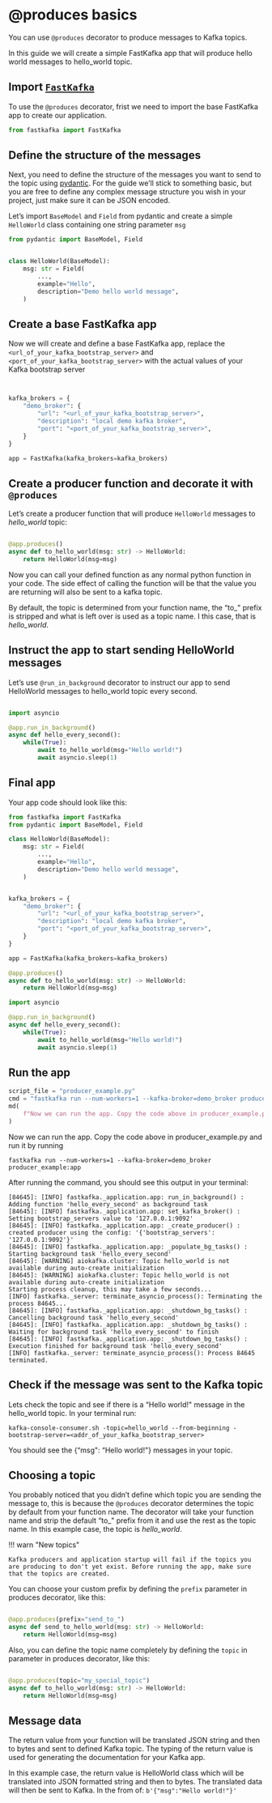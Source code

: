 # @produces basics

<!-- WARNING: THIS FILE WAS AUTOGENERATED! DO NOT EDIT! -->

You can use `@produces` decorator to produce messages to Kafka topics.

In this guide we will create a simple FastKafka app that will produce
hello world messages to hello_world topic.

## Import [`FastKafka`](../api/fastkafka/FastKafka.md#fastkafka.FastKafka)

To use the `@produces` decorator, frist we need to import the base
FastKafka app to create our application.

``` python
from fastkafka import FastKafka
```

## Define the structure of the messages

Next, you need to define the structure of the messages you want to send
to the topic using [pydantic](https://docs.pydantic.dev/). For the guide
we’ll stick to something basic, but you are free to define any complex
message structure you wish in your project, just make sure it can be
JSON encoded.

Let’s import `BaseModel` and `Field` from pydantic and create a simple
`HelloWorld` class containing one string parameter `msg`

``` python
from pydantic import BaseModel, Field
```

``` python

class HelloWorld(BaseModel):
    msg: str = Field(
        ...,
        example="Hello",
        description="Demo hello world message",
    )
```

## Create a base FastKafka app

Now we will create and define a base FastKafka app, replace the
`<url_of_your_kafka_bootstrap_server>` and
`<port_of_your_kafka_bootstrap_server>` with the actual values of your
Kafka bootstrap server

``` python


kafka_brokers = {
    "demo_broker": {
        "url": "<url_of_your_kafka_bootstrap_server>",
        "description": "local demo kafka broker",
        "port": "<port_of_your_kafka_bootstrap_server>",
    }
}

app = FastKafka(kafka_brokers=kafka_brokers)
```

## Create a producer function and decorate it with `@produces`

Let’s create a producer function that will produce `HelloWorld` messages
to *hello_world* topic:

``` python

@app.produces()
async def to_hello_world(msg: str) -> HelloWorld:
    return HelloWorld(msg=msg)
```

Now you can call your defined function as any normal python function in
your code. The side effect of calling the function will be that the
value you are returning will also be sent to a kafka topic.

By default, the topic is determined from your function name, the “to\_"
prefix is stripped and what is left over is used as a topic name. I this
case, that is *hello_world*.

## Instruct the app to start sending HelloWorld messages

Let’s use `@run_in_background` decorator to instruct our app to send
HelloWorld messages to hello_world topic every second.

``` python

import asyncio

@app.run_in_background()
async def hello_every_second():
    while(True):
        await to_hello_world(msg="Hello world!")
        await asyncio.sleep(1)
```

## Final app

Your app code should look like this:

``` python
from fastkafka import FastKafka
from pydantic import BaseModel, Field

class HelloWorld(BaseModel):
    msg: str = Field(
        ...,
        example="Hello",
        description="Demo hello world message",
    )


kafka_brokers = {
    "demo_broker": {
        "url": "<url_of_your_kafka_bootstrap_server>",
        "description": "local demo kafka broker",
        "port": "<port_of_your_kafka_bootstrap_server>",
    }
}

app = FastKafka(kafka_brokers=kafka_brokers)

@app.produces()
async def to_hello_world(msg: str) -> HelloWorld:
    return HelloWorld(msg=msg)

import asyncio

@app.run_in_background()
async def hello_every_second():
    while(True):
        await to_hello_world(msg="Hello world!")
        await asyncio.sleep(1)
```

## Run the app

``` python
script_file = "producer_example.py"
cmd = "fastkafka run --num-workers=1 --kafka-broker=demo_broker producer_example:app"
md(
    f"Now we can run the app. Copy the code above in producer_example.py and run it by running\n```shell\n{cmd}\n```"
)
```

Now we can run the app. Copy the code above in producer_example.py and
run it by running

``` shell
fastkafka run --num-workers=1 --kafka-broker=demo_broker producer_example:app
```

After running the command, you should see this output in your terminal:

    [84645]: [INFO] fastkafka._application.app: run_in_background() : Adding function 'hello_every_second' as background task
    [84645]: [INFO] fastkafka._application.app: set_kafka_broker() : Setting bootstrap_servers value to '127.0.0.1:9092'
    [84645]: [INFO] fastkafka._application.app: _create_producer() : created producer using the config: '{'bootstrap_servers': '127.0.0.1:9092'}'
    [84645]: [INFO] fastkafka._application.app: _populate_bg_tasks() : Starting background task 'hello_every_second'
    [84645]: [WARNING] aiokafka.cluster: Topic hello_world is not available during auto-create initialization
    [84645]: [WARNING] aiokafka.cluster: Topic hello_world is not available during auto-create initialization
    Starting process cleanup, this may take a few seconds...
    [INFO] fastkafka._server: terminate_asyncio_process(): Terminating the process 84645...
    [84645]: [INFO] fastkafka._application.app: _shutdown_bg_tasks() : Cancelling background task 'hello_every_second'
    [84645]: [INFO] fastkafka._application.app: _shutdown_bg_tasks() : Waiting for background task 'hello_every_second' to finish
    [84645]: [INFO] fastkafka._application.app: _shutdown_bg_tasks() : Execution finished for background task 'hello_every_second'
    [INFO] fastkafka._server: terminate_asyncio_process(): Process 84645 terminated.

## Check if the message was sent to the Kafka topic

Lets check the topic and see if there is a “Hello world!" message in the
hello_world topic. In your terminal run:

``` shell
kafka-console-consumer.sh -topic=hello_world --from-beginning -bootstrap-server=<addr_of_your_kafka_bootstrap_server>
```

You should see the {“msg": “Hello world!"} messages in your topic.

## Choosing a topic

You probably noticed that you didn’t define which topic you are sending
the message to, this is because the `@produces` decorator determines the
topic by default from your function name. The decorator will take your
function name and strip the default “to\_" prefix from it and use the
rest as the topic name. In this example case, the topic is
*hello_world*.

!!! warn "New topics"

    Kafka producers and application startup will fail if the topics you are producing to don't yet exist. Before running the app, make sure that the topics are created.

You can choose your custom prefix by defining the `prefix` parameter in
produces decorator, like this:

``` python

@app.produces(prefix="send_to_")
async def send_to_hello_world(msg: str) -> HelloWorld:
    return HelloWorld(msg=msg)
```

Also, you can define the topic name completely by defining the `topic`
in parameter in produces decorator, like this:

``` python

@app.produces(topic="my_special_topic")
async def to_hello_world(msg: str) -> HelloWorld:
    return HelloWorld(msg=msg)
```

## Message data

The return value from your function will be translated JSON string and
then to bytes and sent to defined Kafka topic. The typing of the return
value is used for generating the documentation for your Kafka app.

In this example case, the return value is HelloWorld class which will be
translated into JSON formatted string and then to bytes. The translated
data will then be sent to Kafka. In the from of:
`b'{"msg":"Hello world!"}'`
